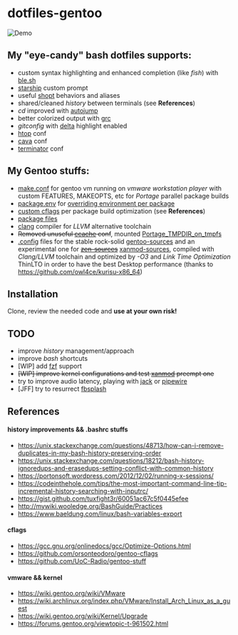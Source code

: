 # dotfiles-gentoo

![Demo](https://github.com/riblo/dotfiles-gentoo/blob/main/demo/demo.gif)

## My "eye-candy" bash dotfiles supports:
- custom syntax highlighting and enhanced completion (like *fish*) with [ble.sh](https://github.com/akinomyoga/ble.sh)
- [starship](https://starship.rs/) custom prompt
- useful [shopt](https://www.gnu.org/software/bash/manual/html_node/The-Shopt-Builtin.html) behaviors and aliases
- shared/cleaned *history* between terminals (see **References**)
- *cd* improved with [autojump](https://github.com/wting/autojump)
- better colorized output with  [grc](https://github.com/garabik/grc)
- *gitconfig* with [delta](https://github.com/dandavison/delta) highlight enabled
- [htop](https://htop.dev/) conf
- [cava](https://github.com/karlstav/cava) conf
- [terminator](https://terminator-gtk3.readthedocs.io/) conf

## My Gentoo stuffs:
- [make.conf](https://wiki.gentoo.org/wiki//etc/portage/make.conf) for gentoo vm running on *vmware workstation player* with custom FEATURES, MAKEOPTS, etc for *Portage* parallel package builds 
- [package.env](https://wiki.gentoo.org/wiki//etc/portage/package.env) for [overriding environment per package](https://wiki.gentoo.org/wiki/Knowledge_Base:Overriding_environment_variables_per_package)
- [custom cflags](https://gcc.gnu.org/onlinedocs/gcc/Optimize-Options.html) per package build optimization (see **References**)
- [package files](https://wiki.gentoo.org/wiki/Handbook:Parts/Portage/Files#User-specific_configuration)
- [clang](https://wiki.gentoo.org/wiki/Clang) compiler for *LLVM* alternative toolchain
-  ~~Removed unuseful [ccache](https://ccache.dev/) conf~~, mounted [Portage_TMPDIR_on_tmpfs](https://wiki.gentoo.org/wiki/Portage_TMPDIR_on_tmpfs)
- [.config](https://www.kernel.org/doc/html/latest/kbuild/makefiles.html?highlight=config%20file#overview) files for the stable rock-solid [gentoo-sources](https://packages.gentoo.org/packages/sys-kernel/gentoo-sources) and an experimental one for ~~[zen-sources](https://github.com/zen-kernel/zen-kernel)~~ [xanmod-sources](https://xanmod.org/), compiled with *Clang/LLVM* toolchain and optimized by *-O3* and *Link Time Optimization* ThinLTO in order to have the best Desktop performance (thanks to https://github.com/owl4ce/kurisu-x86_64)

## Installation
Clone, review the needed code and **use at your own risk!**

## TODO
- improve *history* management/approach
- improve *bash* shortcuts
- [WIP] add [fzf](https://github.com/junegunn/fzf) support
- ~~[WIP] improve kernel configurations and test [xanmod](https://xanmod.org/) preempt one~~  
- try to improve audio latency, playing with [jack](https://github.com/jackaudio) or [pipewire](https://pipewire.org/)
- [JFF] try to resurrect [fbsplash](https://wiki.gentoo.org/wiki/Fbsplash)
## References

#### history improvements && .bashrc stuffs
- https://unix.stackexchange.com/questions/48713/how-can-i-remove-duplicates-in-my-bash-history-preserving-order
- https://unix.stackexchange.com/questions/18212/bash-history-ignoredups-and-erasedups-setting-conflict-with-common-history
- https://portonsoft.wordpress.com/2012/12/02/running-x-sessions/
- https://codeinthehole.com/tips/the-most-important-command-line-tip-incremental-history-searching-with-inputrc/
- https://gist.github.com/tuxfight3r/60051ac67c5f0445efee
- http://mywiki.wooledge.org/BashGuide/Practices
- https://www.baeldung.com/linux/bash-variables-export
#### cflags
- https://gcc.gnu.org/onlinedocs/gcc/Optimize-Options.html
- https://github.com/orsonteodoro/gentoo-cflags
- https://github.com/UoC-Radio/gentoo-stuff
#### vmware && kernel
- https://wiki.gentoo.org/wiki/VMware
- https://wiki.archlinux.org/index.php/VMware/Install_Arch_Linux_as_a_guest
- https://wiki.gentoo.org/wiki/Kernel/Upgrade
- https://forums.gentoo.org/viewtopic-t-961502.html